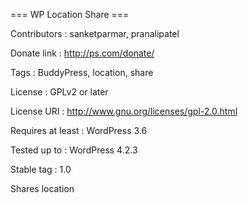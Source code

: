 === WP Location Share ===

Contributors      : sanketparmar, pranalipatel

Donate link       : http://ps.com/donate/

Tags              : BuddyPress, location, share

License           : GPLv2 or later

License URI       : http://www.gnu.org/licenses/gpl-2.0.html

Requires at least : WordPress 3.6

Tested up to      : WordPress 4.2.3

Stable tag        : 1.0


Shares location